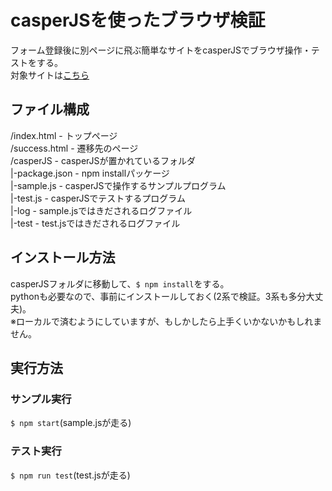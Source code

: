 # casperJSを使ったブラウザ検証
フォーム登録後に別ページに飛ぶ簡単なサイトをcasperJSでブラウザ操作・テストをする。  
対象サイトは[こちら](http://onuma:lab@design.team-lab.com/design/onuma/form-check/)

## ファイル構成
/index.html - トップページ  
/success.html - 遷移先のページ  
/casperJS - casperJSが置かれているフォルダ  
 |-package.json - npm installパッケージ  
 |-sample.js - casperJSで操作するサンプルプログラム  
 |-test.js - casperJSでテストするプログラム  
 |-log - sample.jsではきだされるログファイル  
 |-test - test.jsではきだされるログファイル  

## インストール方法
casperJSフォルダに移動して、`$ npm install`をする。  
pythonも必要なので、事前にインストールしておく(2系で検証。3系も多分大丈夫)。  
※ローカルで済むようにしていますが、もしかしたら上手くいかないかもしれません。

## 実行方法
### サンプル実行
`$ npm start`(sample.jsが走る)

### テスト実行
`$ npm run test`(test.jsが走る)